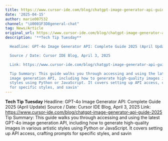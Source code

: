 ```yaml
---
title: https://www.cursor-ide.com/blog/chatgpt-image-generator-api-guide-2025
date: '2025-04-15'
author: marie007532
channel: "\U0001F3D8general-chat"
tag: News/Article
original_url: https://www.cursor-ide.com/blog/chatgpt-image-generator-api-guide-2025
description: '**Tech Tip Tuesday**

  Headline: GPT-4o Image Generator API: Complete Guide 2025 (April Update)

  Source / Date: Cursor IDE Blog, April 3, 2025

  Link: https://www.cursor-ide.com/blog/chatgpt-image-generator-api-guide-2025

  Tip Summary: This guide walks you through accessing and using the latest GPT-4o
  image generation API, including how to generate high-quality images in various artistic
  styles using Python or JavaScript. It covers setting up API access, crafting prompts
  for specific styles, and savin'
---
```


**Tech Tip Tuesday**
Headline: GPT-4o Image Generator API: Complete Guide 2025 (April Update)
Source / Date: Cursor IDE Blog, April 3, 2025
Link: https://www.cursor-ide.com/blog/chatgpt-image-generator-api-guide-2025
Tip Summary: This guide walks you through accessing and using the latest GPT-4o image generation API, including how to generate high-quality images in various artistic styles using Python or JavaScript. It covers setting up API access, crafting prompts for specific styles, and savin